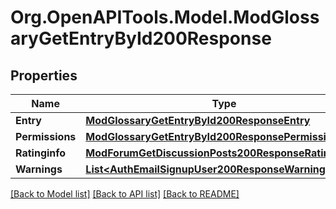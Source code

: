 # Org.OpenAPITools.Model.ModGlossaryGetEntryById200Response

## Properties

Name | Type | Description | Notes
------------ | ------------- | ------------- | -------------
**Entry** | [**ModGlossaryGetEntryById200ResponseEntry**](ModGlossaryGetEntryById200ResponseEntry.md) |  | 
**Permissions** | [**ModGlossaryGetEntryById200ResponsePermissions**](ModGlossaryGetEntryById200ResponsePermissions.md) |  | [optional] 
**Ratinginfo** | [**ModForumGetDiscussionPosts200ResponseRatinginfo**](ModForumGetDiscussionPosts200ResponseRatinginfo.md) |  | [optional] 
**Warnings** | [**List&lt;AuthEmailSignupUser200ResponseWarningsInner&gt;**](AuthEmailSignupUser200ResponseWarningsInner.md) |  | [optional] 

[[Back to Model list]](../README.md#documentation-for-models) [[Back to API list]](../README.md#documentation-for-api-endpoints) [[Back to README]](../README.md)

